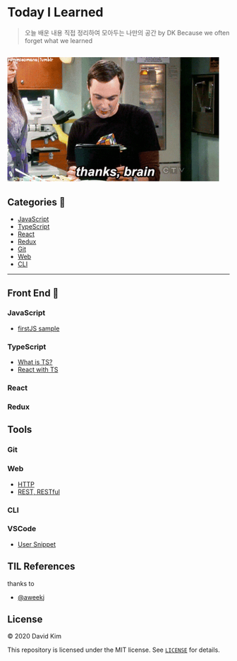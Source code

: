 # Today I Learned 

> 오늘 배운 내용 직접 정리하여 모아두는 나만의 공간 by DK
> Because we often forget what we learned 

![Alt Text](./assets/thanks_brain.gif "Thanks, brain")
---

## Categories 📝

* [JavaScript](#JavaScript)
* [TypeScript](#TypeScript)
* [React](#React)
* [Redux](#Redux)
* [Git](#Git)
* [Web](#Web)
* [CLI](#CLI)

---

## Front End 🙌

### JavaScript

* [firstJS sample](./JavaScript/firstJS.md)

### TypeScript

* [What is TS?](./TypeScript/whatIsTS.md)
* [React with TS](./TypeScript/reactWithTS.md)

### React

### Redux

## Tools

### Git

### Web

* [HTTP](./Web/HTTP.md)
* [REST, RESTful](./Web/Rest.md)

### CLI

### VSCode

* [User Snippet](./VSCode/userSnippet.md)




## TIL References
thanks to
* [@aweekj](https://github.com/aweekj/TIL)

## License

© 2020 David Kim

This repository is licensed under the MIT license. See [`LICENSE`](./LICENSE) for details.